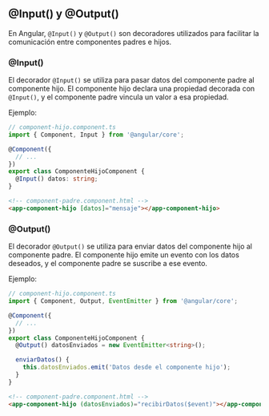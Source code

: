 ## @Input() y @Output()

En Angular, `@Input()` y `@Output()` son decoradores utilizados para facilitar la comunicación entre componentes padres e hijos.

### @Input()

El decorador `@Input()` se utiliza para pasar datos del componente padre al componente hijo. El componente hijo declara una propiedad decorada con `@Input()`, y el componente padre vincula un valor a esa propiedad.

Ejemplo:

```typescript
// component-hijo.component.ts
import { Component, Input } from '@angular/core';

@Component({
  // ...
})
export class ComponenteHijoComponent {
  @Input() datos: string;
}
```

```html
<!-- component-padre.component.html -->
<app-component-hijo [datos]="mensaje"></app-component-hijo>
```

### @Output()

El decorador `@Output()` se utiliza para enviar datos del componente hijo al componente padre. El componente hijo emite un evento con los datos deseados, y el componente padre se suscribe a ese evento.

Ejemplo:

```typescript
// component-hijo.component.ts
import { Component, Output, EventEmitter } from '@angular/core';

@Component({
  // ...
})
export class ComponenteHijoComponent {
  @Output() datosEnviados = new EventEmitter<string>();

  enviarDatos() {
    this.datosEnviados.emit('Datos desde el componente hijo');
  }
}
```

```html
<!-- component-padre.component.html -->
<app-component-hijo (datosEnviados)="recibirDatos($event)"></app-component-hijo>
```
